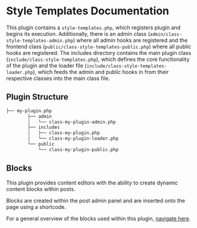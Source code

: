 # Style Templates Documentation

This plugin contains a `style-templates.php`, which registers plugin and begins its execution. Additionally, there is an admin class (`admin/class-style-templates-admin.php`) where all admin hooks are registered and the frontend class (`public/class-style-templates-public.php`) where all public hooks are registered. The includes directory contains the main plugin class (`include/class-style-templates.php`), which defines the core functionality of the plugin and the loader file (`include/class-style-templates-loader.php`), which feeds the admin and public hooks in from their respective classes into the main class file.

## Plugin Structure

```bash
├── my-plugin.php
        ├── admin
        │   └── class-my-plugin-admin.php
        ├── includes
        │   ├── class-my-plugin.php
        │   └── class-my-plugin-loader.php
        └── public
            └── class-my-plugin-public.php
```

## Blocks

This plugin provides content editors with the ability to create dynamic content blocks within posts.

Blocks are created within the post admin panel and are inserted onto the page using a shortcode.

For a general overview of the blocks used within this plugin, [navigate here](/Style-Templates/blocks/general).
